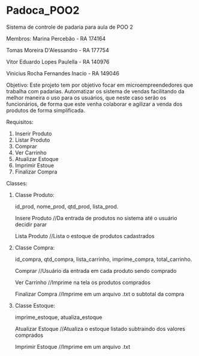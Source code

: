 # Padoca_POO2

Sistema de controle de padaria para aula de POO 2

Membros:
Marina Percebão - RA 174164 

Tomas Moreira D'Alessandro - RA 177754

Vitor Eduardo Lopes Paulella - RA 140976

Vinicius Rocha Fernandes Inacio - RA 149046

Objetivo:
Este projeto tem por objetivo focar em microempreendedores que trabalha com padarias. Automatizar os sistema de vendas facilitando da melhor maneira o uso para os usuários, que neste caso serão os funcionários, de forma que este venha colaborar e agilizar a venda dos  produtos de forma  simplificada.

Requisitos:
1. Inserir Produto 
2. Listar Produto 
3. Comprar 
4. Ver Carrinho 
5. Atualizar Estoque
6. Imprimir Estoue
7. Finalizar Compra

Classes:

1. Classe Produto:
   
   id_prod, nome_prod, qtd_prod, lista_prod.

   Insere Produto //Da entrada de produtos no sistema até o usuário decidir parar
   
   Lista Produto //Lista o estoque de produtos cadastrados

2. Classe Compra:

   id_compra, qtd_compra, lista_carrinho, imprime_compra, total_carrinho.

   Comprar //Usuário da entrada em cada produto sendo comprado
   
   Ver Carrinho //Imprime na tela os produtos comprados
   
   Finalizar Compra //Imprime em um arquivo .txt o subtotal da compra

3. Classe Estoque:

   imprime_estoque, atualiza_estoque

   Atualizar Estoque //Atualiza o estoque listado subtraindo dos valores comprados
   
   Imprimir Estoque //Imprime em um arquivo .txt 
